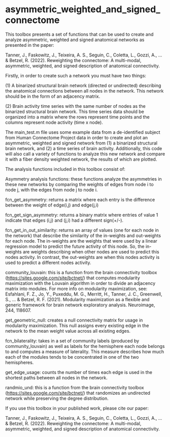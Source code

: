 # asymmetric_weighted_and_signed_connectome

This toolbox presents a set of functions that can be used to create and analyze asymmetric, weighted and signed anatomical networks as presented in the paper:

Tanner, J., Faskowitz, J., Teixeira, A. S., Seguin, C., Coletta, L., Gozzi, A., ... & Betzel, R. (2022). Reweighting the connectome: A multi-modal, asymmetric, weighted, and signed description of anatomical connectivity. 

Firstly, in order to create such a network you must have two things:

(1) A binarized structural brain network (directed or undirected) describing the anatomical connections between all nodes in the network. This network should be in the form of an adjacency matrix.

(2) Brain activity time series with the same number of nodes as the binarized structural brain network. This time series data should be organized into a matrix where the rows represent time points and the columns represent node activity (time x node).

The main_test.m file uses some example data from a de-identified subject from Human Connectome Project data in order to create and plot an asymmetric, weighted and signed network from (1) a binarized structural brain network, and (2) a time series of brain activity. Additionally, this code will also call a variety of functions to analyze this new network and compare it with a fiber density weighted network, the results of which are plotted. 

The analysis functions included in this toolbox consist of:

Asymmetry analysis functions: these functions analyze the asymmetries in these new networks by comparing the weights of edges from node i to node j, with the edges from node j to node i.

  fcn_get_asymmetry: returns a matrix where each entry is the difference between the weight of edge(i,j) and edge(j,i)

  fcn_get_sign_asymmetry: returns a binary matrix where entries of value 1 indicate that edges (i,j) and (j,i) had a different sign(+/-).

  fcn_get_in_out_similarity: returns an array of values (one for each node in the network) that describe the similarity of the in-weights and out-weights for each node. The in-weights are the weights that were used by a linear regression model to predict the future activity of this node. So, the in-weights are weights describing when other nodes are used to predict this nodes activity. In contrast, the out-weights are when this nodes activity is used to predict a different nodes activity.

  community_louvain: this is a function from the brain connectivity toolbox (https://sites.google.com/site/bctnet/) that computes modularity maximization with the Louvain algorithm in order to divide an adjacency matrix into modules. For more info on modularity maximization, see: Esfahlani, F. Z., Jo, Y., Puxeddu, M. G., Merritt, H., Tanner, J. C., Greenwell, S., ... & Betzel, R. F. (2021). Modularity maximization as a flexible and generic framework for brain network exploratory analysis. Neuroimage, 244, 118607.

  get_geometric_null: creates a null connectivity matrix for usage in modularity maximization. This null assigns every existing edge in the network to the mean weight value across all existing edges.

  fcn_bilaterality: takes in a set of community labels (produced by community_louvain) as well as labels for the hemisphere each node belongs to and computes a measure of laterality. This measure describes how much each of the modules tends to be concentrated in one of the two hemispheres.

  get_edge_usage: counts the number of times each edge is used in the shortest paths between all nodes in the network.

  randmio_und: this is a function from the brain connectivity toolbox (https://sites.google.com/site/bctnet/) that randomizes an undirected network while preserving the degree distribution.


If you use this toolbox in your published work, please cite our paper:

Tanner, J., Faskowitz, J., Teixeira, A. S., Seguin, C., Coletta, L., Gozzi, A., ... & Betzel, R. (2022). Reweighting the connectome: A multi-modal, asymmetric, weighted, and signed description of anatomical connectivity.









